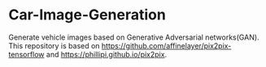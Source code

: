 # Car-Image-Generation
Generate vehicle images based on Generative Adversarial networks(GAN). This repository is based on https://github.com/affinelayer/pix2pix-tensorflow and https://phillipi.github.io/pix2pix.
